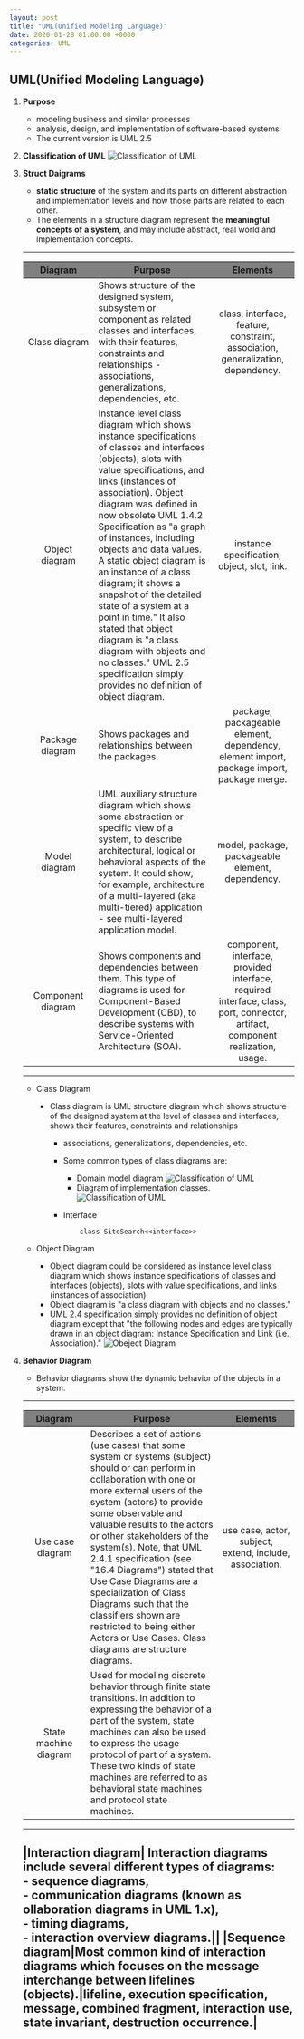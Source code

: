 ```yaml
---
layout: post
title: "UML(Unified Modeling Language)"
date: 2020-01-28 01:00:00 +0000
categories: UML
---
```


## UML(Unified Modeling Language)

1. **Purpose**
   * modeling business and similar processes
   * analysis, design, and implementation of software-based systems
   * The current version is UML 2.5

2. **Classification of UML**
    ![Classification of UML](https://www.uml-diagrams.org/uml-25-diagrams.png)

3. **Struct Daigrams**
   * **static structure** of the system and its parts on different abstraction and implementation levels and how those parts are related to each other.
   * The elements in a structure diagram represent the **meaningful concepts of a system**, and may include abstract, real world and implementation concepts.

    ----
   |Diagram|Purpose|Elements|
   |:---:|---|:---:|
   |Class diagram|Shows structure of the designed system, subsystem or component as related classes and interfaces, with their features, constraints and relationships - associations, generalizations, dependencies, etc.|class, interface, feature, constraint, association, generalization, dependency.|
   |Object diagram|	Instance level class diagram which shows instance specifications of classes and interfaces (objects), slots with value specifications, and links (instances of association). Object diagram was defined in now obsolete UML 1.4.2 Specification as "a graph of instances, including objects and data values. <br>A static object diagram is an instance of a class diagram; it shows a snapshot of the detailed state of a system at a point in time." It also stated that object diagram is "a class diagram with objects and no classes." UML 2.5 specification simply provides no definition of object diagram.|instance specification, object, slot, link.|
   |Package diagram|Shows packages and relationships between the packages.|package, packageable element, dependency, element import, package import, package merge.|
   |Model diagram|UML auxiliary structure diagram which shows some abstraction or specific view of a system, to describe architectural, logical or behavioral aspects of the system. It could show, for example, architecture of a multi-layered (aka multi-tiered) application - see multi-layered application model.|model, package, packageable element, dependency.|
   |Component diagram|Shows components and dependencies between them. This type of diagrams is used for Component-Based Development (CBD), to describe systems with Service-Oriented Architecture (SOA).|component, interface, provided interface, required interface, class, port, connector, artifact, component realization, usage.|
   ---

    * Class Diagram
      * Class diagram is UML structure diagram which shows structure of the designed system at the level of classes and interfaces, shows their features, constraints and relationships
        * associations, generalizations, dependencies, etc.
        * Some common types of class diagrams are:
          * Domain model diagram
            ![Classification of UML](https://www.uml-diagrams.org/class-diagrams/class-diagram-domain-overview.png)
          * Diagram of implementation classes.
            ![Classification of UML](https://www.uml-diagrams.org/class-diagrams/class-diagram-implementation-elements.png)
        * Interface

            ```plantuml
                class SiteSearch<<interface>>
            ```

    * Object Diagram
      * Object diagram could be considered as instance level class diagram which shows instance specifications of classes and interfaces (objects), slots with value specifications, and links (instances of association).
      * Object diagram is "a class diagram with objects and no classes."
      * UML 2.4 specification simply provides no definition of object diagram except that "the following nodes and edges are typically drawn in an object diagram: Instance Specification and Link (i.e., Association)."
      ![Obeject Diagram](https://www.uml-diagrams.org/class-diagrams/object-diagram-overview.png)
<style>
table th:first-of-type {
    width: 10%;
    background-color: grey;
}
table th:nth-of-type(2) {
    width: 30%;
    background-color: grey;
}
table th:nth-of-type(3) {
    width: 10%;
    background-color: grey;
}
</style>


4. **Behavior Diagram**
    * Behavior diagrams show the dynamic behavior of the objects in a system.
    ----
   |Diagram|Purpose|Elements|
   |:---:|---|:---:|
   |Use case diagram|Describes a set of actions (use cases) that some system or systems (subject) should or can perform in collaboration with one or more external users of the system (actors) to provide some observable and valuable results to the actors or other stakeholders of the system(s). Note, that UML 2.4.1 specification (see "16.4 Diagrams") stated that Use Case Diagrams are a specialization of Class Diagrams such that the classifiers shown are restricted to being either Actors or Use Cases. Class diagrams are structure diagrams.|use case, actor, subject, extend, include, association.|
   |State machine diagram|	Used for modeling discrete behavior through finite state transitions. In addition to expressing the behavior of a part of the system, state machines can also be used to express the usage protocol of part of a system. These two kinds of state machines are referred to as behavioral state machines and protocol state machines.|
   ----------------------



   |Interaction diagram|	Interaction diagrams include several different types of diagrams:<br> - sequence diagrams,<br> - communication diagrams (known as ollaboration diagrams in UML 1.x),<br> - timing diagrams,<br> - interaction overview diagrams.||
   |Sequence diagram|Most common kind of interaction diagrams which focuses on the message interchange between lifelines (objects).|lifeline, execution specification, message, combined fragment, interaction use, state invariant, destruction occurrence.|
   ---
